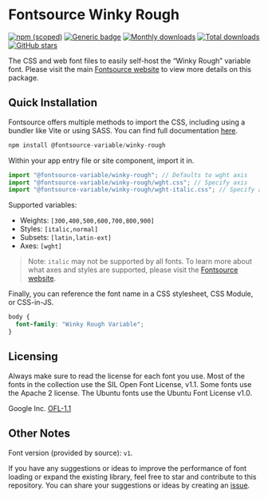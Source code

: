 # Fontsource Winky Rough

[![npm (scoped)](https://img.shields.io/npm/v/@fontsource-variable/winky-rough?color=brightgreen)](https://www.npmjs.com/package/@fontsource-variable/winky-rough) [![Generic badge](https://img.shields.io/badge/fontsource-passing-brightgreen)](https://github.com/fontsource/fontsource) [![Monthly downloads](https://badgen.net/npm/dm/@fontsource-variable/winky-rough)](https://github.com/fontsource/fontsource) [![Total downloads](https://badgen.net/npm/dt/@fontsource-variable/winky-rough)](https://github.com/fontsource/fontsource) [![GitHub stars](https://img.shields.io/github/stars/fontsource/fontsource.svg?style=social&label=Star)](https://github.com/fontsource/fontsource/stargazers)

The CSS and web font files to easily self-host the “Winky Rough” variable font. Please visit the main [Fontsource website](https://fontsource.org/fonts/winky-rough) to view more details on this package.

## Quick Installation

Fontsource offers multiple methods to import the CSS, including using a bundler like Vite or using SASS. You can find full documentation [here](https://fontsource.org/docs/getting-started/introduction).

```javascript
npm install @fontsource-variable/winky-rough
```

Within your app entry file or site component, import it in.

```javascript
import "@fontsource-variable/winky-rough"; // Defaults to wght axis
import "@fontsource-variable/winky-rough/wght.css"; // Specify axis
import "@fontsource-variable/winky-rough/wght-italic.css"; // Specify axis and style
```

Supported variables:
- Weights: `[300,400,500,600,700,800,900]`
- Styles: `[italic,normal]`
- Subsets: `[latin,latin-ext]`
- Axes: `[wght]`

> Note: `italic` may not be supported by all fonts. To learn more about what axes and styles are supported, please visit the [Fontsource website](https://fontsource.org/fonts/winky-rough).

Finally, you can reference the font name in a CSS stylesheet, CSS Module, or CSS-in-JS.

```css
body {
  font-family: "Winky Rough Variable";
}
```

## Licensing
Always make sure to read the license for each font you use. Most of the fonts in the collection use the SIL Open Font License, v1.1. Some fonts use the Apache 2 license. The Ubuntu fonts use the Ubuntu Font License v1.0.

Google Inc.
[OFL-1.1](http://scripts.sil.org/OFL)

## Other Notes
Font version (provided by source): `v1`.

If you have any suggestions or ideas to improve the performance of font loading or expand the existing library, feel free to star and contribute to this repository. You can share your suggestions or ideas by creating an [issue](https://github.com/fontsource/fontsource/issues).